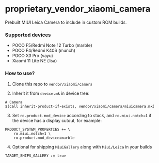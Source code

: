 # proprietary_vendor_xiaomi_camera

Prebuilt MIUI Leica Camera to include in custom ROM builds.

### Supported devices
* POCO F5/Redmi Note 12 Turbo (marble)
* POCO F4/Redmi K40S (munch)
* POCO X3 Pro (vayu)
* Xiaomi 11 Lite NE (lisa)

### How to use?

1. Clone this repo to `vendor/xiaomi/camera`

2. Inherit it from `device.mk` in device tree:

```
# Camera
$(call inherit-product-if-exists, vendor/xiaomi/camera/miuicamera.mk)
```

3. Set `ro.product.mod_device` according to stock, and `ro.miui.notch=1` if the device has a display cutout, for example:

```
PRODUCT_SYSTEM_PROPERTIES += \
    ro.miui.notch=1 \
    ro.product.mod_device=marble
``` 

4. Optional for shipping `MiuiGallery` along with `Miui/Leica` in your builds

```
TARGET_SHIPS_GALLERY := true
```
